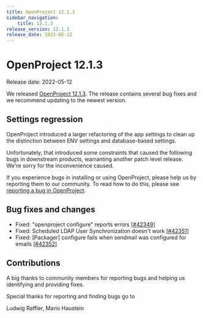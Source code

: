 ```yaml
---
title: OpenProject 12.1.3
sidebar_navigation:
    title: 12.1.3
release_version: 12.1.3
release_date: 2022-05-12
---
```


# OpenProject 12.1.3

Release date: 2022-05-12

We released [OpenProject 12.1.3](https://community.openproject.org/versions/1550).
The release contains several bug fixes and we recommend updating to the newest version.

## Settings regression

OpenProject introduced a larger refactoring of the app settings to clean up
the distinction between ENV settings and database-based settings.

Unfortunately, that introduced some constraints that caused the following bugs in downstream products,
warranting another patch level release. We're sorry for the inconvenience caused.

If you experience bugs in installing or using OpenProject, please help us by reporting them to our community.
To read how to do this, please see [reporting a bug in OpenProject](../../../development/report-a-bug/).

## Bug fixes and changes

- Fixed: "openproject configure" reports errors \[[#42349](https://community.openproject.org/wp/42349)\]
- Fixed: Scheduled LDAP User Synchronization doesn't work \[[#42351](https://community.openproject.org/wp/42351)\]
- Fixed: [Packager] configure fails when sendmail was configured for emails \[[#42352](https://community.openproject.org/wp/42352)\]

## Contributions

A big thanks to community members for reporting bugs and helping us identifying and providing fixes.

Special thanks for reporting and finding bugs go to

Ludwig Raffler, Mario Haustein
